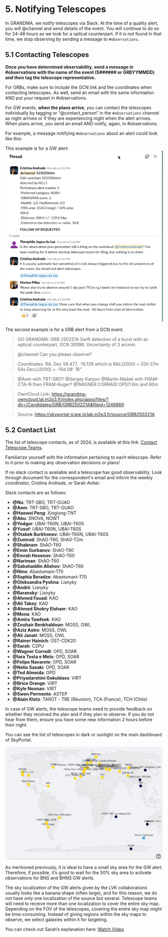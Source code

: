 # 5. Notifying Telescopes

In GRANDMA, we notify telescopes via Slack. At the time of a quality alert, you will @channel and send details of the event. You will continue to do so for 24-48 hours as we look for a optical counterpart. If it is not found in that time, we stop observing by sending a message to `#observations`.

## 5.1 Contacting Telescopes 

**Once you have determined observability, send a message in #observations with the name of the event (S###### or GRBYYMMDD) and then tag the telescope representative.**

For GRBs, make sure to include the GCN link and the coordinates when contacting telescopes. As well, send an email with the same information AND put your request in #observations. 

For GW events, **when the plans arrive**, you can contact the telescopes individually by tagging or “@contact_person” in the `#observations` channel as night arrives or if they are experiencing night when the alert arrives. When plans arrive, you send an email AND notify, again, in #observations.

For example, a message notifying `#observations` about an alert could look like this: 

This example is for a GW alert: 
![Example 1](media/example1ReportObs.png)

The second example is for a GRB alert from a GCN event. 

> GO GRANDMA: GRB 250221A Swift detection of a burst with an optical counterpart, GCN 39396. Uncertainty of 3 arcmin.

>@channel Can you please observe?

>Coordinates: 
>RA, Dec 59.477, -15.139 which is 
   RA(J2000) = 03h 57m 54s
   Dec(J2000) = -15d 08' 18"

>@Aom with TRT-SRO?
>@Sergey Karpov @Martin Mašek with FRAM-CTA-N then FRAM-Auger?
>@WAGNER CORRADI OPD/1.6m and 60m 

>OwnCloud Link: https://grandma-owncloud.lal.in2p3.fr/index.php/apps/files/?dir=/Candidates/GRB/GRB250221A&fileid=1246869 

>Source: https://skyportal-icare.ijclab.in2p3.fr/source/GRB250221A

## 5.2 Contact List 

The list of telescope contacts, as of 2024, is available at this link: [Contact Telescope Teams](https://forge.in2p3.fr/attachments/download/213747/Contact%20Telescope%20teams-2.pdf). 

Familiarize yourself with the information pertaining to each telescope. Refer to it prior to making any observation decisions or plans! 

If no slack contact is available and a telescope has good observability. Look through document for the correspondent's email and inform the weekly coordinator, Cristina Andrade, or Sarah Antier.

Slack contacts are as follows:
- **@Nu**: TRT-SBO, TRT-GUAO
- **@Aom**: TRT-SBO, TRT-GUAO
- **@Haowei Peng**: Xinglong-TNT
- **@Abu**: SNOVA, NOWT
- **@Yodgor**: UBAI-T60N, UBAI-T60S
- **@Yusuf**: UBAI-T60N, UBAI-T60S
- **@Otabek Burkhonov**: UBAI-T60N, UBAI-T60S
- **@Zumrud**: ShAO-T60, ShAO-T2m
- **@Shabnam**: ShAO-T60
- **@Emin Gurbanov**: ShAO-T60
- **@Emrah Hesenov**: ShAO-T60
- **@Nariman**: ShAO-T60
- **@Sabahaddin Alishov**: ShAO-T60
- **@Nino**: Abastumani-T70
- **@Sophia Beradze**: Abastumani-T70
- **@Oleksandra Pyshna**: Lisnyky
- **@Andrii**: Lisnyky
- **@Baransky**: Lisnyky
- **@Ahmed Fouad**: KAO
- **@Ali Takey**: KAO
- **@Ahmed Shokry Elshaer**: KAO
- **@Mona**: KAO
- **@Amira Tawfeek**: KAO
- **@Zouhair Benkhaldoun**: MOSS, OWL
- **@Aziz Astro**: MOSS, OWL
- **@Ali Janati**: MOSS, OWL
- **@Rainer Hainich**: OST-CDK20
- **@Sarah**: C2PU
- **@Wagner Corradi**: OPD, SOAR
- **@Iara Tosta e Melo**: OPD, SOAR
- **@Felipe Navarete**: OPD, SOAR
- **@Nelio Sasaki**: OPD, SOAR
- **@Ted Almeida**: OPD
- **@Priyadarshini Gokuldass**: VIRT
- **@Brice Orange**: VIRT
- **@Kyle Noonan**: VIRT
- **@Swen Pormente**: ASTEP
- **@Alain Klotz**: TAROT - TRE (Réunion), TCA (France), TCH (Chile)
  
In case of GW alerts, the telescope teams need to provide feedback on whether they received the plan and if they plan to observe. If you do not hear from them, ensure you have some new information 2 hours before their night.

You can see the list of telescopes in dark or sunlight on the main dashboard of SkyPortal.

![Telescope Map](media/notifying_map_1.png)

As mentioned previously, it is ideal to have a small sky area for the GW alert. Therefore, if possible, it’s good to wait for the 50% sky area to activate observations for BNS and BHNS GW alerts.

The sky localization of the GW alerts given by the LVK collaborations usually looks like a banana shape (often large), and for this reason, we do not have only one localization of the source but several. Telescope teams will need to receive more than one localization to cover the entire sky map. Depending on the FOV of the telescopes, covering the entire sky map might be time-consuming. Instead of giving regions within the sky maps to observe, we select galaxies within it for targeting.

You can check out Sarah’s explanation here: [Watch Video](https://www.youtube.com/watch?v=msaYv1E_Cv8)




